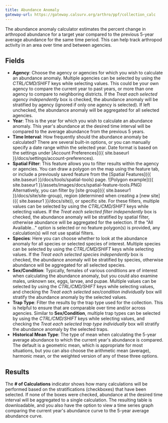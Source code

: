 ```yaml
---
title: Abundance Anomaly
gateway-url: https://gateway.calsurv.org/arthro/ppf/collection_calc
---
```

The abundance anomaly calculator estimates the percent change in arthropod abundance for a target year compared to the previous 5-year average abundance for the same time period. This can help track arthropod activity in an area over time and between agencies.

## Fields
* **Agency**: Choose the agency or agencies for which you wish to calculate an abundance anomaly. Multiple agencies can be selected by using the *CTRL/CMD/SHIFT* keys while selecting values. This could be your own agency to compare the current year to past years, or more than one agency to compare to neighboring districts. If the *Treat each selected agency independently* box is checked, the abundance anomaly will be stratified by agency (ignored if only one agency is selected). If left unchecked, the abundance anomaly will be aggregated for all selected agencies.
* **Year**: This is the year for which you wish to calculate an abundance anomaly. This year's abundance at the desired time interval will be compared to the average abundance from the previous 5 years.
* **Time Interval**: How frequently should the abundance anomaly be calculated? There are several built-in options, or you can manually specify a date range within the selected year. Date format is based on the settings under [Account Preferences]({{ site.baseurl }}/docs/settings/account-preferences).
* **Spatial Filter**: This feature allows you to filter results within the agency or agencies. You can draw a polygon on the map using the feature tab, or include a previously saved feature from the [Spatial Features]({{ site.baseurl }}/docs/tools/spatial-tools) page. ![Polygon example]({{ site.baseur1 }}/assets/images/docs/spatial-feature-tools.PNG) Alternatively, you can filter by [site group]({{ site.baseur1 }}/docs/site/site-group), region (determined when creating a [new site]({{ site.baseur1 }}/docs/site)), or specific site. For these filters, multiple values can be selected by using the *CTRL/CMD/SHIFT* keys while selecting values. If the *Treat each selected filter independently* box is checked, the abundance anomaly will be stratified by spatial filter, otherwise abundance will be aggregated for the selection. If the "All Available..." option is selected or no feature polygon(s) is provided, any calculation(s) will not use spatial filters.
* **Species**: Here you can choose whether to look at the abundance anomaly for all species or selected species of interest. Multiple species can be selected by using the *CTRL/CMD/SHIFT* keys while selecting values. If the *Treat each selected species independently* box is checked, the abundance anomaly will be stratified by species, otherwise abundance will be aggregated for all selected species.
* **Sex/Condition**: Typically, females of various conditions are of interest when calculating the abundance anomaly, but you could also examine males, unknown sex, eggs, larvae, and pupae. Multiple values can be selected by using the *CTRL/CMD/SHIFT* keys while selecting values, and checking the *Treat each selected sex/condition individually* box will stratify the abundance anomaly by the selected values.
* **Trap Type**: Filter the results by the trap type used for the collection. This is helpful to ensure that are comparable over time and/or across agencies. Similar to **Sex/Condition**, multiple trap types can be selected by using the *CTRL/CMD/SHIFT* keys while selecting values, and checking the *Treat each selected trap type individually* box will stratify the abundance anomaly by the selected traps.
* **Historical Mean Type**: The type of mean when calculating the 5-year average abundance to which the current year's abundance is compared. The default is a geometric mean, which is appropriate for most situations, but you can also choose the arithmetic mean (average), harmonic mean, or the weighted version of any of these three options.

## Results
The **# of Calculations** indicator shows how many calculations will be performed based on the stratifications (checkboxes) that have been selected. If none of the boxes were checked, abundance at the desired time interval will be aggregated to a single calculation. The resulting table is downloadable, and you also have the option to view a time series graph comparing the current year's abundance curve to the 5-year average abundance curve.
